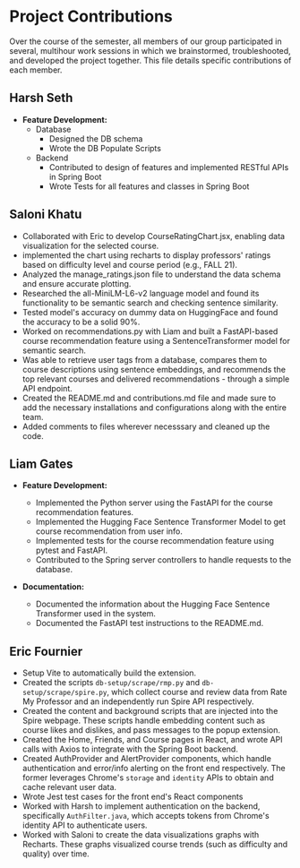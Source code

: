 # Project Contributions

Over the course of the semester, all members of our group participated in several, multihour work sessions in which we brainstormed, troubleshooted, and developed the project together.
This file details specific contributions of each member.

## Harsh Seth
- **Feature Development:**  
  - Database
    - Designed the DB schema
    - Wrote the DB Populate Scripts
  - Backend
    - Contributed to design of features and implemented RESTful APIs in Spring Boot
    - Wrote Tests for all features and classes in Spring Boot

## Saloni Khatu
- Collaborated with Eric to develop CourseRatingChart.jsx, enabling data visualization for the selected course.
- implemented the chart using recharts to display professors' ratings based on difficulty level and course period (e.g., FALL 21).
- Analyzed the manage_ratings.json file to understand the data schema and ensure accurate plotting.
- Researched the all-MiniLM-L6-v2 language model and found its functionality to be semantic search and checking sentence similarity.
- Tested model's accuracy on dummy data on HuggingFace and found the accuracy to be a solid 90%.
- Worked on recommendations.py with Liam and built a FastAPI-based course recommendation feature using a SentenceTransformer model for semantic search.
- Was able to retrieve user tags from a database, compares them to course descriptions using sentence embeddings, and recommends the top relevant courses and delivered recommendations - through a simple API endpoint.
- Created the README.md and contributions.md file and made sure to add the necessary installations and configurations along with the entire team.
- Added comments to files wherever necesssary and cleaned up the code.


## Liam Gates
- **Feature Development:**  
  - Implemented the Python server using the FastAPI for the course recommendation features.
  - Implemented the Hugging Face Sentence Transformer Model to get course recommendation from user info.
  - Implemented tests for the course recommendation feature using pytest and FastAPI.
  - Contributed to the Spring server controllers to handle requests to the database.

- **Documentation:**  
  - Documented the information about the Hugging Face Sentence Transformer used in the system.
  - Documented the FastAPI test instructions to the README.md.

## Eric Fournier
- Setup Vite to automatically build the extension.
- Created the scripts `db-setup/scrape/rmp.py` and `db-setup/scrape/spire.py`, which collect course and review data from Rate My Professor and an independently run Spire API respectively.
- Created the content and background scripts that are injected into the Spire webpage. These scripts handle embedding content such as course likes and dislikes, and pass messages to the popup extension.
- Created the Home, Friends, and Course pages in React, and wrote API calls with Axios to integrate with the Spring Boot backend.
- Created AuthProvider and AlertProvider components, which handle authentication and error/info alerting on the front end respectively. The former leverages Chrome's `storage` and `identity` APIs to obtain and cache relevant user data.
- Wrote Jest test cases for the front end's React components
- Worked with Harsh to implement authentication on the backend, specifically `AuthFilter.java`, which accepts tokens from Chrome's identity API to authenticate users. 
- Worked with Saloni to create the data visualizations graphs with Recharts. These graphs visualized course trends (such as difficulty and quality) over time.